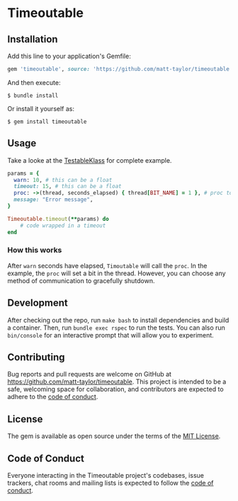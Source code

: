 # Timeoutable

## Installation

Add this line to your application's Gemfile:

```ruby
gem 'timeoutable', source: 'https://github.com/matt-taylor/timeoutable'
```

And then execute:

    $ bundle install

Or install it yourself as:

    $ gem install timeoutable

## Usage

Take a looke at the [TestableKlass](https://github.com/matt-taylor/timeoutable/blob/main/lib/timeoutable/testable_klass.rb) for complete example.


```ruby
params = {
  warn: 10, # this can be a float
  timeout: 15, # this can be a float
  proc: ->(thread, seconds_elapsed) { thread[BIT_NAME] = 1 }, # proc to call after ${warn} seconds -- passes the original thread and the seconds that have elapsed
  message: "Error message",
}

Timeoutable.timeout(**params) do
    # code wrapped in a timeout
end
```

### How this works
After `warn` seconds have elapsed, `Timoutable` will call the `proc`. In the example, the `proc` will set a bit in the thread. However, you can choose any method of communication to gracefully shutdown.

## Development

After checking out the repo, run `make bash` to install dependencies and build a container. Then, run `bundle exec rspec` to run the tests. You can also run `bin/console` for an interactive prompt that will allow you to experiment.

## Contributing

Bug reports and pull requests are welcome on GitHub at https://github.com/matt-taylor/timeoutable. This project is intended to be a safe, welcoming space for collaboration, and contributors are expected to adhere to the [code of conduct](https://github.com/matt-taylor/timeoutable/blob/main/CODE_OF_CONDUCT.md).

## License

The gem is available as open source under the terms of the [MIT License](https://opensource.org/licenses/MIT).

## Code of Conduct

Everyone interacting in the Timeoutable project's codebases, issue trackers, chat rooms and mailing lists is expected to follow the [code of conduct](https://github.com/matt-taylor/timeoutable/blob/main/CODE_OF_CONDUCT.md).
